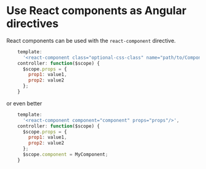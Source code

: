 # Use React components as Angular directives

React components can be used with the `react-component` directive.

```js
    template:
      '<react-component class="optional-css-class" name="path/to/Component.es6" props="props"/>',
    controller: function($scope) {
      $scope.props = {
        prop1: value1,
        prop2: value2
      };
    }
```

or even better

```js
    template:
      '<react-component component="component" props="props"/>',
    controller: function($scope) {
      $scope.props = {
        prop1: value1,
        prop2: value2
      };
      $scope.component = MyComponent;
    }
```
